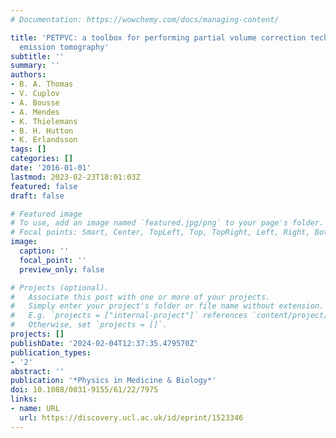 ```yaml
---
# Documentation: https://wowchemy.com/docs/managing-content/

title: 'PETPVC: a toolbox for performing partial volume correction techniques in positron
  emission tomography'
subtitle: ''
summary: ''
authors:
- B. A. Thomas
- V. Cuplov
- A. Bousse
- A. Mendes
- K. Thielemans
- B. H. Hutton
- K. Erlandsson
tags: []
categories: []
date: '2016-01-01'
lastmod: 2023-02-23T18:01:03Z
featured: false
draft: false

# Featured image
# To use, add an image named `featured.jpg/png` to your page's folder.
# Focal points: Smart, Center, TopLeft, Top, TopRight, Left, Right, BottomLeft, Bottom, BottomRight.
image:
  caption: ''
  focal_point: ''
  preview_only: false

# Projects (optional).
#   Associate this post with one or more of your projects.
#   Simply enter your project's folder or file name without extension.
#   E.g. `projects = ["internal-project"]` references `content/project/deep-learning/index.md`.
#   Otherwise, set `projects = []`.
projects: []
publishDate: '2024-02-04T12:37:35.479570Z'
publication_types:
- '2'
abstract: ''
publication: '*Physics in Medicine & Biology*'
doi: 10.1088/0031-9155/61/22/7975
links:
- name: URL
  url: https://discovery.ucl.ac.uk/id/eprint/1523346
---
```

